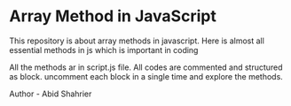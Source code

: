 # Array Method in JavaScript

This repository is about array methods in javascript. Here is almost all essential methods in js which is important in coding

All the methods ar in script.js file. All codes are commented and structured as block. uncomment each block in a single time and explore the methods.

Author - Abid Shahrier
